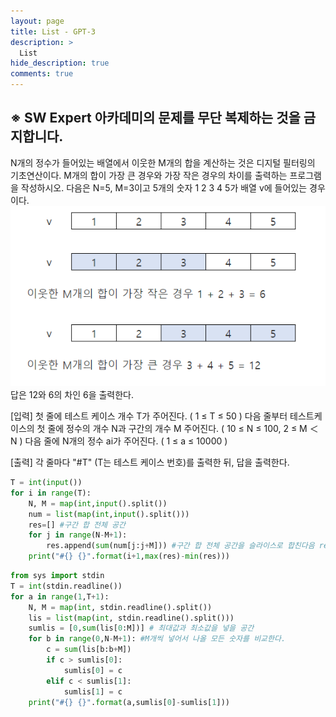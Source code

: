 ```yaml
---
layout: page
title: List - GPT-3
description: >
  List
hide_description: true
comments: true
---
```


## ※ SW Expert 아카데미의 문제를 무단 복제하는 것을 금지합니다.
N개의 정수가 들어있는 배열에서 이웃한 M개의 합을 계산하는 것은 디지털 필터링의 기초연산이다.
M개의 합이 가장 큰 경우와 가장 작은 경우의 차이를 출력하는 프로그램을 작성하시오.
다음은 N=5, M=3이고 5개의 숫자 1 2 3 4 5가 배열 v에 들어있는 경우이다.
![list4](../image/2.png)
답은 12와 6의 차인 6을 출력한다.


[입력]
첫 줄에 테스트 케이스 개수 T가 주어진다.  ( 1 ≤ T ≤ 50 )
다음 줄부터 테스트케이스의 첫 줄에 정수의 개수 N과 구간의 개수 M 주어진다. ( 10 ≤ N ≤ 100,  2 ≤ M ＜ N )
다음 줄에 N개의 정수 ai가 주어진다. ( 1 ≤ a ≤ 10000 )

[출력]
각 줄마다 "#T" (T는 테스트 케이스 번호)를 출력한 뒤, 답을 출력한다.

~~~python
T = int(input())
for i in range(T):
    N, M = map(int,input().split())
    num = list(map(int,input().split()))
    res=[] #구간 합 전체 공간
    for j in range(N-M+1):
        res.append(sum(num[j:j+M])) #구간 합 전체 공간을 슬라이스로 합친다음 res에 추가
    print("#{} {}".format(i+1,max(res)-min(res)))
~~~

~~~python
from sys import stdin
T = int(stdin.readline())
for a in range(1,T+1):
    N, M = map(int, stdin.readline().split())
    lis = list(map(int, stdin.readline().split()))
    sumlis = [0,sum(lis[0:M])] # 최대값과 최소값을 넣을 공간
    for b in range(0,N-M+1): #M개씩 넣어서 나올 모든 숫자를 비교한다.
        c = sum(lis[b:b+M])
        if c > sumlis[0]:
            sumlis[0] = c
        elif c < sumlis[1]:
            sumlis[1] = c
    print("#{} {}".format(a,sumlis[0]-sumlis[1]))
~~~